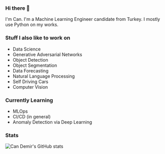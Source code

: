 ### Hi there 👋
I'm Can. I'm a Machine Learning Engineer candidate from Turkey. I mostly use Python on my works.

### Stuff I also like to work on
<ul>
  <li>Data Science</li>
  <li>Generative Adversarial Networks</li>
  <li>Object Detection</li>
  <li>Object Segmentation</li>
  <li>Data Forecasting</li>
  <li>Natural Language Processing</li>
  <li>Self Driving Cars</li>
  <li>Computer Vision</li>
</ul>

### Currently Learning
<ul>
  <li>MLOps</li> 
  <li>CI/CD (in general)</li>
  <li>Anomaly Detection via Deep Learning</li>
</ul>

### Stats 
![Can Demir's GitHub stats](https://github-readme-stats.vercel.app/api?username=mcandemir&show_icons=true&theme=radical\&rank_icon=percentile)

